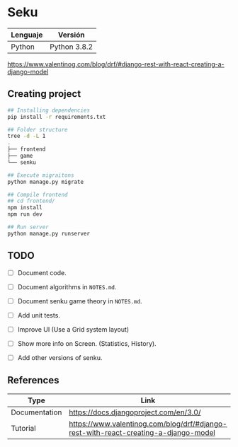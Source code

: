 # Seku

| Lenguaje | Versión        |
| -------- | -------------- |
| Python   | Python 3.8.2   |


https://www.valentinog.com/blog/drf/#django-rest-with-react-creating-a-django-model

## Creating project
```bash
## Installing dependencies
pip install -r requirements.txt

## Folder structure
tree -d -L 1
.
├── frontend
├── game
└── senku

## Execute migraitons
python manage.py migrate

## Compile frontend
## cd frontend/
npm install
npm run dev

## Run server
python manage.py runserver
```

## TODO
- [ ] Document code.
- [ ] Document algorithms in `NOTES.md`.
- [ ] Document senku game theory in `NOTES.md`.
- [ ] Add unit tests.
- [ ] Improve UI (Use a Grid system layout)
- [ ] Show more info on Screen. (Statistics, History).
- [ ] Add other versions of senku.


## References

| Type          | Link                                                                                |
| ------------- | ----------------------------------------------------------------------------------- |
| Documentation | https://docs.djangoproject.com/en/3.0/                                              |
| Tutorial      | https://www.valentinog.com/blog/drf/#django-rest-with-react-creating-a-django-model |
